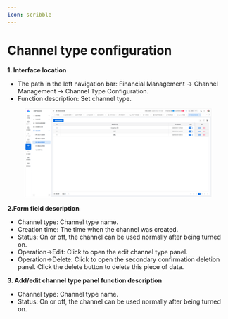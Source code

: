 ```yaml
---
icon: scribble
---
```


# Channel type configuration

**1. Interface location**

* The path in the left navigation bar: Financial Management → Channel Management → Channel Type Configuration.
* Function description: Set channel type.

<figure><img src="../../.gitbook/assets/image (230).png" alt=""><figcaption></figcaption></figure>

**2.Form field description**

* Channel type: Channel type name.
* Creation time: The time when the channel was created.
* Status: On or off, the channel can be used normally after being turned on.
* Operation->Edit: Click to open the edit channel type panel.
* Operation->Delete: Click to open the secondary confirmation deletion panel. Click the delete button to delete this piece of data.

**3. Add/edit channel type panel function description**

* Channel type: Channel type name.
* Status: On or off, the channel can be used normally after being turned on.
